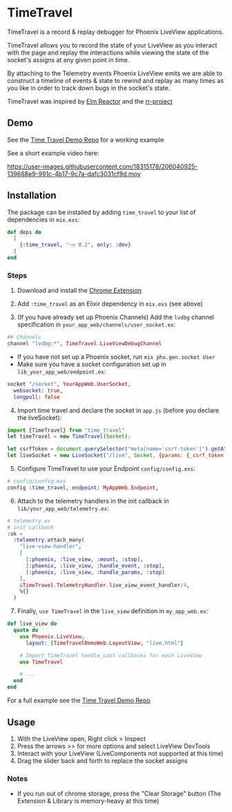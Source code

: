 # TimeTravel

TimeTravel is a record & replay debugger for Phoenix LiveView applications.

TimeTravel allows you to record the state of your LiveView as you interact with the page and replay the interactions while viewing the state of the socket's assigns at any given point in time.

By attaching to the Telemetry events Phoenix LiveView emits we are able to construct a timeline of events & state to rewind and replay as many times as you like in order to track down bugs in the socket's state.

TimeTravel was inspired by [Elm Reactor](https://elm-lang.org/news/time-travel-made-easy) and the [rr-project](https://rr-project.org/)

## Demo

See the [Time Travel Demo Repo](https://github.com/JohnnyCurran/TimeTravelDemo) for a working example

See a short example video here:

https://user-images.githubusercontent.com/18315178/206040925-139688e9-991c-4b17-9c7a-dafc3031cf9d.mov

## Installation

The package can be installed by adding `time_travel` to your list of dependencies in `mix.exs`:

```elixir
def deps do
  [
    {:time_travel, "~> 0.2", only: :dev}
  ]
end
```

### Steps
1. Download and install the [Chrome Extension](https://github.com/JohnnyCurran/LiveViewTimeTravelExtension)

2. Add `:time_travel` as an Elixir dependency in `mix.exs` (see above)

3. (If you have already set up Phoenix Channels) Add the `lvdbg` channel specification in `your_app_web/channels/user_socket.ex`:
```elixir
## Channels
channel "lvdbg:*", TimeTravel.LiveViewDebugChannel
```
  - If you have not set up a Phoenix socket, run `mix phx.gen.socket User`
  - Make sure you have a socket configuration set up in `lib_your_app_web/endpoint.ex`:
  ```elixir
  socket "/socket", YourAppWeb.UserSocket,
    websocket: true,
    longpoll: false
  ```

4. Import time travel and declare the socket in `app.js` (before you declare the liveSocket):
```js
import {TimeTravel} from "time_travel"
let timeTravel = new TimeTravel(Socket);

let csrfToken = document.querySelector("meta[name='csrf-token']").getAttribute("content")
let liveSocket = new LiveSocket("/live", Socket, {params: {_csrf_token: csrfToken}})
```

5. Configure TimeTravel to use your Endpoint `config/config.exs`:
```elixir
# config/config.exs
config :time_travel, endpoint: MyAppWeb.Endpoint,
```

6. Attach to the telemetry handlers in the init callback in `lib/your_app_web/telemetry.ex`:
```elixir
# telemetry.ex
# init callback
:ok =
  :telemetry.attach_many(
    "live-view-handler",
    [
      [:phoenix, :live_view, :mount, :stop],
      [:phoenix, :live_view, :handle_event, :stop],
      [:phoenix, :live_view, :handle_params, :stop]
    ],
    &TimeTravel.TelemetryHandler.live_view_event_handler/4,
    %{}
  )
```

7. Finally, `use TimeTravel` in the `live_view` definition in `my_app_web.ex`:
```elixir
def live_view do
  quote do
    use Phoenix.LiveView,
      layout: {TimeTravelDemoWeb.LayoutView, "live.html"}

    # Import TimeTravel handle_cast callbacks for each LiveView
    use TimeTravel

    # ...
  end
end
```

For a full example see the [Time Travel Demo Repo](https://github.com/JohnnyCurran/TimeTravelDemo)

## Usage
1. With the LiveView open, Right click > Inspect
2. Press the arrows >> for more options and select LiveView DevTools
3. Interact with your LiveView (LiveComponents not supported at this time)
4. Drag the slider back and forth to replace the socket assigns

### Notes
- If you run out of chrome storage, press the "Clear Storage" button (The Extension & Library is memory-heavy at this time)
